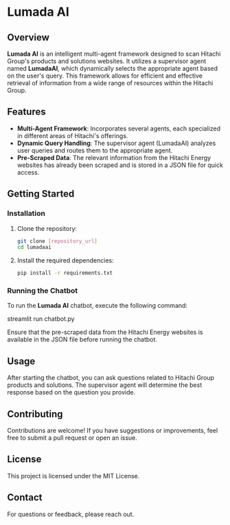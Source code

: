 # Lumada AI

## Overview

**Lumada AI** is an intelligent multi-agent framework designed to scan Hitachi Group's products and solutions websites. It utilizes a supervisor agent named **LumadaAI**, which dynamically selects the appropriate agent based on the user's query. This framework allows for efficient and effective retrieval of information from a wide range of resources within the Hitachi Group.

## Features

- **Multi-Agent Framework**: Incorporates several agents, each specialized in different areas of Hitachi's offerings.
- **Dynamic Query Handling**: The supervisor agent (LumadaAI) analyzes user queries and routes them to the appropriate agent.
- **Pre-Scraped Data**: The relevant information from the Hitachi Energy websites has already been scraped and is stored in a JSON file for quick access.

## Getting Started


### Installation

1. Clone the repository:
   ```bash
   git clone [repository_url]
   cd lumadaai
   ```

2. Install the required dependencies:
   ```bash
   pip install -r requirements.txt
   ```

### Running the Chatbot

To run the **Lumada AI** chatbot, execute the following command:

streamlit run chatbot.py

Ensure that the pre-scraped data from the Hitachi Energy websites is available in the JSON file before running the chatbot.

## Usage

After starting the chatbot, you can ask questions related to Hitachi Group products and solutions. The supervisor agent will determine the best response based on the question you provide.

## Contributing

Contributions are welcome! If you have suggestions or improvements, feel free to submit a pull request or open an issue.

## License

This project is licensed under the MIT License.

## Contact

For questions or feedback, please reach out.
